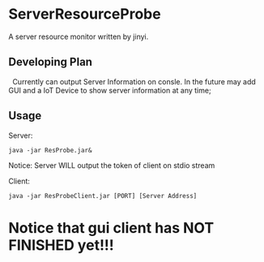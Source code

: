 # ServerResourceProbe
A server resource monitor written by jinyi.  

## Developing Plan

&nbsp;&nbsp;Currently can output Server Information on consle. In the future may add GUI and a IoT Device to show server information at any time;

## Usage
Server:

```shell
java -jar ResProbe.jar&    
```

Notice: Server WILL output the token of client on stdio stream

Client:

```shell
java -jar ResProbeClient.jar [PORT] [Server Address]
```

# Notice that gui client has NOT FINISHED yet!!!